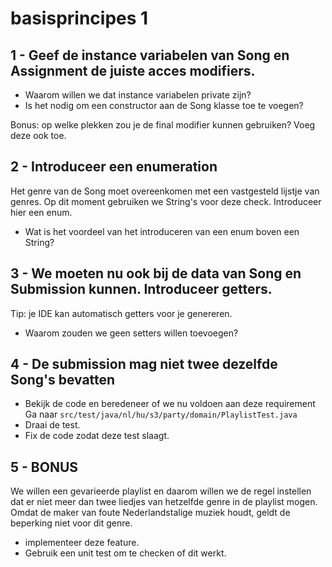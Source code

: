 # basisprincipes 1

## 1 - Geef de instance variabelen van Song en Assignment de juiste acces modifiers.
- Waarom willen we dat instance variabelen private zijn?
- Is het nodig om een constructor aan de Song klasse toe te voegen?

Bonus: op welke plekken zou je de final modifier kunnen gebruiken?
Voeg deze ook toe.

## 2 - Introduceer een enumeration
Het genre van de Song moet overeenkomen met een vastgesteld lijstje van genres.
Op dit moment gebruiken we String's voor deze check. Introduceer hier een enum.

- Wat is het voordeel van het introduceren van een enum boven een String?

## 3 - We moeten nu ook bij de data van Song en Submission kunnen. Introduceer getters.
Tip: je IDE kan automatisch getters voor je genereren.

- Waarom zouden we geen setters willen toevoegen?

## 4 - De submission mag niet twee dezelfde Song's bevatten
- Bekijk de code en beredeneer of we nu voldoen aan deze requirement
Ga naar `src/test/java/nl/hu/s3/party/domain/PlaylistTest.java` 
- Draai de test.
- Fix de code zodat deze test slaagt.

## 5 - BONUS 
We willen een gevarieerde playlist en daarom willen we de regel instellen dat er niet meer dan twee liedjes van hetzelfde genre in de playlist mogen.
Omdat de maker van foute Nederlandstalige muziek houdt, geldt de beperking niet voor dit genre.
- implementeer deze feature.
- Gebruik een unit test om te checken of dit werkt.